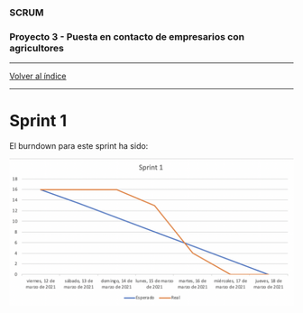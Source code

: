 ### SCRUM
### Proyecto 3 - Puesta en contacto de empresarios con agricultores

---

[Volver al índice](../README.md)

---

# Sprint 1

El burndown para este sprint ha sido:

![Burndown - Sprint 1](../assets/burndown/sprint1.png)